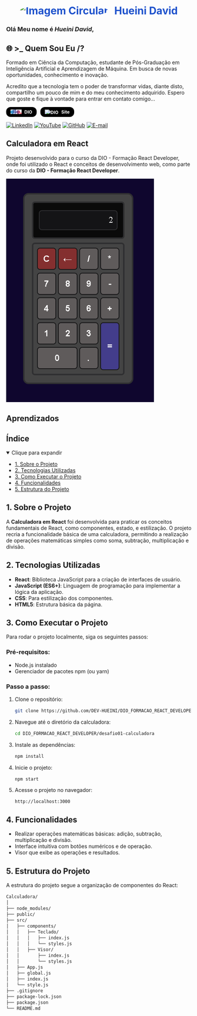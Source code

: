 





<h1 align="center" style="color: #1e52cc; align-items: center;">
  <img src="[https://github.com/Hueini/images/blob/main/HD-CIRCLE.PNG?raw=true](https://github.com/Hueini/images/blob/main/HD-CIRCLE.png?raw=true)" alt="Imagem Circular" style="width: 50px; height: 50px; border-radius: 50%; margin-right: 10px;">
  Hueini David
</h1>



### Olá Meu nome é ***Hueini David***,

## 🌐 >_ Quem Sou Eu /?

Formado em Ciência da Computação, estudante de Pós-Graduação em Inteligência Artificial e Aprendizagem de Máquina. Em busca de novas oportunidades, conhecimento e inovação.

Acredito que a tecnologia tem o poder de transformar vidas, diante disto, compartilho um pouco de mim e do meu conhecimento adquirido. Espero que goste e fique à vontade para entrar em contato comigo...

<div style="display: inline-flex; gap: 10px; align-items: center;">
 <a href="https://www.dio.me/users/hueini_david" target="_blank" style="text-decoration: none;">
    <span style="display: inline-flex; align-items: center; background-color: #000; color: white; padding: 6px 12px; border-radius: 12px; font-size: 12px; font-weight: bold;">
      <img src="https://raw.githubusercontent.com/Hueini/images/261e2442dcb9c43f7add7817c505e52e60703b28/dio.svg" alt="DIO" style="height: 12px; margin-right: 8px; ">
      DIO
    </span>
  </a>
  
   <a href="https://hueini.com.br" target="_blank" style="text-decoration: none;">
    <span style="display: inline-flex; align-items: center; background-color: #000; color: white; padding: 6px 12px; border-radius: 12px; font-size: 12px; font-weight: bold;">
      <img src="https://avatars.githubusercontent.com/u/162515101?v=4&size=64" alt="DIO" style="height: 12px; margin-right: 8px; ">
      Site
    </span>
  </a>
  
</div>

<br>

[![LinkedIn](https://img.shields.io/badge/LinkedIn-000?style=for-the-badge&logo=linkedin&logoColor=0E76A8)](https://www.linkedin.com/in/hueini-david-917b7230b)
[![YouTube](https://img.shields.io/badge/YouTube-000?style=for-the-badge&logo=youtube&logoColor=FF0000)](https://www.youtube.com/@DEV-HUEINI)
[![GitHub](https://img.shields.io/badge/GitHbt-000?style=for-the-badge&logo=github&logoColor=white)](https://github.com/DEV-HUEINI)
[![E-mail](https://img.shields.io/badge/-hueini.david@gmail.com-000?style=for-the-badge&logo=gmail&logoColor=EA4335)](mailto:hueini.david@gmail.com)


## Calculadora em React

Projeto desenvolvido para o curso da DIO - Formação React Developer, onde foi utilizado o React e conceitos de desenvolvimento web, como parte do curso da **DIO - Formação React Developer**. 

![Imagem da Calculadora](https://github.com/DEV-HUEINI/DIO_FORMACAO_REACT_DEVELOPER/blob/main/desafio01-calculadora/public/assets/Calculadora.png?raw=true)



## Aprendizados



## Índice
<details open>
  <summary>Clique para expandir</summary>
  <ul>
    <li><a href="#sobre-o-projeto">1. Sobre o Projeto</a></li>
    <li><a href="#tecnologias-utilizadas">2. Tecnologias Utilizadas</a></li>
    <li><a href="#como-executar-o-projeto">3. Como Executar o Projeto</a></li>
    <li><a href="#funcionalidades">4. Funcionalidades</a></li>
    <li><a href="#estrutura-do-projeto">5. Estrutura do Projeto</a></li>
  </ul>
</details>

## 1. Sobre o Projeto

A **Calculadora em React** foi desenvolvida para praticar os conceitos fundamentais de React, como componentes, estado, e estilização. O projeto recria a funcionalidade básica de uma calculadora, permitindo a realização de operações matemáticas simples como soma, subtração, multiplicação e divisão.

## 2. Tecnologias Utilizadas

- **React**: Biblioteca JavaScript para a criação de interfaces de usuário.
- **JavaScript (ES6+)**: Linguagem de programação para implementar a lógica da aplicação.
- **CSS**: Para estilização dos componentes.
- **HTML5**: Estrutura básica da página.
  
## 3. Como Executar o Projeto

Para rodar o projeto localmente, siga os seguintes passos:

### Pré-requisitos:
- Node.js instalado
- Gerenciador de pacotes npm (ou yarn)

### Passo a passo:

1. Clone o repositório:
    ```bash
    git clone https://github.com/DEV-HUEINI/DIO_FORMACAO_REACT_DEVELOPER.git
    ```

2. Navegue até o diretório da calculadora:
    ```bash
    cd DIO_FORMACAO_REACT_DEVELOPER/desafio01-calculadora
    ```

3. Instale as dependências:
    ```bash
    npm install
    ```

4. Inicie o projeto:
    ```bash
    npm start
    ```

5. Acesse o projeto no navegador:
    ```
    http://localhost:3000
    ```

## 4. Funcionalidades

- Realizar operações matemáticas básicas: adição, subtração, multiplicação e divisão.
- Interface intuitiva com botões numéricos e de operação.
- Visor que exibe as operações e resultados.

## 5. Estrutura do Projeto

A estrutura do projeto segue a organização de componentes do React:




```
Calculadora/
│
├── node_modules/
├── public/
├── src/
│   ├── components/
│   │   ├── Teclado/
│   │   │   ├── index.js
│   │   │   └── styles.js
│   │   ├── Visor/
│   │       ├── index.js
│   │       └── styles.js
│   ├── App.js
│   ├── global.js
│   ├── index.js
│   └── style.js
├── .gitignore
├── package-lock.json
├── package.json
└── README.md
```

